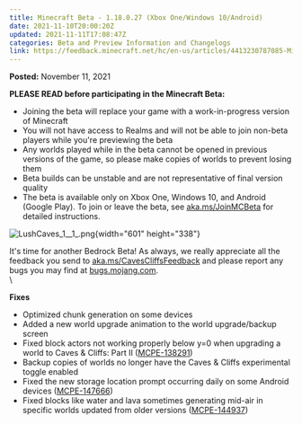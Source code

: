 ```yaml
---
title: Minecraft Beta - 1.18.0.27 (Xbox One/Windows 10/Android)
date: 2021-11-10T20:00:20Z
updated: 2021-11-11T17:08:47Z
categories: Beta and Preview Information and Changelogs
link: https://feedback.minecraft.net/hc/en-us/articles/4413230787085-Minecraft-Beta-1-18-0-27-Xbox-One-Windows-10-Android-
---
```


**Posted:** November 11, 2021

**PLEASE READ before participating in the Minecraft Beta:**

-   Joining the beta will replace your game with a work-in-progress version of Minecraft
-   You will not have access to Realms and will not be able to join non-beta players while you\'re previewing the beta
-   Any worlds played while in the beta cannot be opened in previous versions of the game, so please make copies of worlds to prevent losing them
-   Beta builds can be unstable and are not representative of final version quality
-   The beta is available only on Xbox One, Windows 10, and Android (Google Play). To join or leave the beta, see [aka.ms/JoinMCBeta](https://aka.ms/JoinMCBeta) for detailed instructions.

![LushCaves_1\_\_1\_.png](https://feedback.minecraft.net/hc/article_attachments/4413238362125/LushCaves_1__1_.png){width="601" height="338"}

It\'s time for another Bedrock Beta! As always, we really appreciate all the feedback you send to [aka.ms/CavesCliffsFeedback](http://aka.ms/CavesCliffsFeedback) and please report any bugs you may find at [bugs.mojang.com](http://bugs.mojang.com/).\
\

**Fixes**

-   Optimized chunk generation on some devices
-   Added a new world upgrade animation to the world upgrade/backup screen
-   Fixed block actors not working properly below y=0 when upgrading a world to Caves & Cliffs: Part II ([MCPE-138291](https://bugs.mojang.com/browse/MCPE-138291))
-   Backup copies of worlds no longer have the Caves & Cliffs experimental toggle enabled
-   Fixed the new storage location prompt occurring daily on some Android devices ([MCPE-147666](https://bugs.mojang.com/browse/MCPE-147666))
-   Fixed blocks like water and lava sometimes generating mid-air in specific worlds updated from older versions ([MCPE-144937](https://bugs.mojang.com/browse/MCPE-144937))
